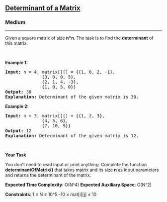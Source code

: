 <h2><a href="https://www.geeksforgeeks.org/problems/determinant-of-a-matrix-1587115620/1">Determinant of a Matrix</a></h2><h3>Medium</h3><hr><div><p>Given a square matrix of size <strong>n*n</strong>. The task is to find the <strong>determinant</strong> of this matrix.</p>
<p>&nbsp;</p>
<p><strong class="example">Example 1:</strong></p>
<pre><strong>Input:</strong> n = 4, matrix[][] = {{1, 0, 2, -1},
              {3, 0, 0, 5},
              {2, 1, 4, -3},
              {1, 0, 5, 0}}
<strong>Output:</strong> 30
<strong>Explanation:</strong> Determinant of the given matrix is 30.
</pre>

<p><strong class="example">Example 2:</strong></p>

<pre><strong>Input:</strong> n = 3, matrix[][] = {{1, 2, 3},
              {4, 5, 6},
              {7, 10, 9}}
<strong>Output:</strong> 12
<strong>Explanation:</strong> Determinant of the given matrix is 12.</pre>

<p>&nbsp;</p>
<p><strong>Your Task</strong></p>

<p>You don't need to read input or print anything. Complete the function <strong>determinantOfMatrix()</strong> that takes matrix and its size <strong>n</strong> as input parameters and returns the determinant of the matrix.</p>
<p><strong>Expected Time Complexity</strong>: O(N^4)
<strong>Expected Auxiliary Space</strong>: O(N^2)

<strong>Constraints</strong>:
1 ≤ N ≤ 10^5
-10 ≤ mat[i][j] ≤ 10

</div>
